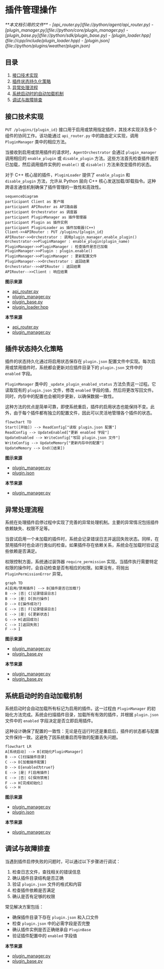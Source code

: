 # 插件管理操作

<cite>
**本文档引用的文件**
- [api_router.py](file://python/agent/api_router.py)
- [plugin_manager.py](file://python/core/plugin_manager.py)
- [plugin_base.py](file://python/sdk/plugin_base.py)
- [plugin_loader.hpp](file://cpp/include/plugin_loader.hpp)
- [plugin.json](file://python/plugins/weather/plugin.json)
</cite>

## 目录
1. [接口技术实现](#接口技术实现)
2. [插件状态持久化策略](#插件状态持久化策略)
3. [异常处理流程](#异常处理流程)
4. [系统启动时的自动加载机制](#系统启动时的自动加载机制)
5. [调试与故障排查](#调试与故障排查)

## 接口技术实现

`PUT /plugins/{plugin_id}` 接口用于启用或禁用指定插件，其技术实现涉及多个组件的协同工作。该功能通过 `api_router.py` 中的路由定义实现，调用 `PluginManager` 类中的相应方法。

当接收到启用或禁用插件的请求时，`AgentOrchestrator` 会通过 `plugin_manager` 调用相应的 `enable_plugin` 或 `disable_plugin` 方法。这些方法首先检查插件是否已加载，然后调用插件实例的 `enable()` 或 `disable()` 方法来改变插件的状态。

对于 C++ 核心层的插件，`PluginLoader` 提供了 `enable_plugin` 和 `disable_plugin` 方法，允许从 Python 层向 C++ 核心发送加载/卸载指令。这种跨语言通信机制确保了插件管理的一致性和高效性。

```mermaid
sequenceDiagram
participant Client as 客户端
participant APIRouter as API路由器
participant Orchestrator as 调度器
participant PluginManager as 插件管理器
participant Plugin as 插件实例
participant PluginLoader as 插件加载器(C++)
Client->>APIRouter : PUT /plugins/{plugin_id}
APIRouter->>Orchestrator : 调用plugin_manager.enable_plugin()
Orchestrator->>PluginManager : enable_plugin(plugin_name)
PluginManager->>PluginManager : 检查插件是否已加载
PluginManager->>Plugin : plugin.enable()
PluginManager->>PluginManager : 更新配置文件
PluginManager-->>Orchestrator : 返回结果
Orchestrator-->>APIRouter : 返回结果
APIRouter-->>Client : 响应结果
```

**图示来源**
- [api_router.py](file://python/agent/api_router.py#L122-L161)
- [plugin_manager.py](file://python/core/plugin_manager.py#L148-L187)
- [plugin_base.py](file://python/sdk/plugin_base.py#L190-L200)
- [plugin_loader.hpp](file://cpp/include/plugin_loader.hpp#L75-L76)

**本节来源**
- [api_router.py](file://python/agent/api_router.py#L122-L161)
- [plugin_manager.py](file://python/core/plugin_manager.py#L148-L187)

## 插件状态持久化策略

插件的状态持久化通过将启用状态保存在 `plugin.json` 配置文件中实现。每次启用或禁用插件时，系统都会更新对应插件目录下的 `plugin.json` 文件中的 `enabled` 字段。

`PluginManager` 类中的 `_update_plugin_enabled_status` 方法负责这一过程。它读取现有的 `plugin.json` 文件，修改 `enabled` 字段的值，然后将更改写回文件。同时，内存中的配置也会被同步更新，以确保数据一致性。

这种方法的优点是简单可靠，即使系统重启，插件的启用状态也能保持不变。此外，由于每个插件都有独立的配置文件，因此可以灵活地管理各个插件的状态。

```mermaid
flowchart TD
Start([开始]) --> ReadConfig["读取 plugin.json 配置"]
ReadConfig --> UpdateEnabled["更新 enabled 字段"]
UpdateEnabled --> WriteConfig["写回 plugin.json 文件"]
WriteConfig --> UpdateMemory["更新内存中的配置"]
UpdateMemory --> End([结束])
```

**图示来源**
- [plugin_manager.py](file://python/core/plugin_manager.py#L258-L268)
- [plugin.json](file://python/plugins/weather/plugin.json#L42)

**本节来源**
- [plugin_manager.py](file://python/core/plugin_manager.py#L258-L268)

## 异常处理流程

系统在处理插件启停过程中实现了完善的异常处理机制。主要的异常情况包括插件依赖缺失、权限不足等。

当尝试启用一个未加载的插件时，系统会记录错误日志并返回失败状态。同样，在禁用插件时也会进行类似的检查。如果插件存在依赖关系，系统会在加载时验证这些依赖是否满足。

权限控制方面，系统通过装饰器 `require_permission` 实现。当插件执行需要特定权限的操作时，会自动检查是否有相应的权限。如果没有，将抛出 `PluginPermissionError` 异常。

```mermaid
graph TD
A[启用/禁用插件] --> B{插件是否已加载?}
B --> |否| C[记录错误日志]
B --> |是| D[执行操作]
D --> E{操作成功?}
E --> |否| F[记录错误日志]
E --> |是| G[更新状态]
G --> H[返回成功]
C --> I[返回失败]
F --> I
```

**图示来源**
- [plugin_manager.py](file://python/core/plugin_manager.py#L148-L187)
- [plugin_base.py](file://python/sdk/plugin_base.py#L280-L295)

**本节来源**
- [plugin_manager.py](file://python/core/plugin_manager.py#L148-L187)
- [plugin_base.py](file://python/sdk/plugin_base.py#L280-L295)

## 系统启动时的自动加载机制

系统启动时会自动加载所有标记为启用的插件。这一过程由 `PluginManager` 的初始化方法完成。系统会扫描插件目录，加载所有有效的插件，并根据 `plugin.json` 文件中的 `enabled` 字段决定是否立即启用插件。

这种设计确保了配置的一致性：无论是在运行时还是重启后，插件的状态都与配置文件保持一致。这避免了因系统重启而导致的配置丢失问题。

```mermaid
flowchart LR
A[系统启动] --> B[初始化PluginManager]
B --> C[扫描插件目录]
C --> D[加载插件配置]
D --> E{enabled为true?}
E --> |是| F[启用插件]
E --> |否| G[保持禁用]
F --> H[完成初始化]
G --> H
```

**图示来源**
- [plugin_manager.py](file://python/core/plugin_manager.py#L84-L116)
- [plugin.json](file://python/plugins/weather/plugin.json#L42)

**本节来源**
- [plugin_manager.py](file://python/core/plugin_manager.py#L84-L116)

## 调试与故障排查

当遇到插件启停失败的问题时，可以通过以下步骤进行调试：

1. 检查日志文件，查找相关的错误信息
2. 确认插件目录结构是否正确
3. 验证 `plugin.json` 文件的格式和内容
4. 检查插件依赖是否满足
5. 确认是否有足够的权限

常见解决方案包括：
- 确保插件目录下存在 `plugin.json` 和入口文件
- 检查 `plugin.json` 中的必需字段是否完整
- 确认插件实例是否正确继承自 `PluginBase`
- 验证插件配置中的 `enabled` 字段值

**本节来源**
- [plugin_manager.py](file://python/core/plugin_manager.py#L148-L187)
- [plugin_base.py](file://python/sdk/plugin_base.py#L190-L200)